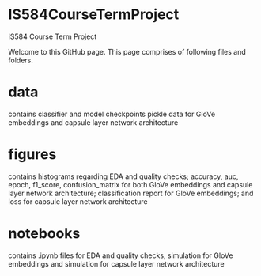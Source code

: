 # IS584CourseTermProject
IS584 Course Term Project

Welcome to this GitHub page. This page comprises of following files and folders.
# data 
contains classifier and model checkpoints pickle data for GloVe embeddings and capsule layer network architecture
# figures
contains histograms regarding EDA and quality checks; accuracy, auc, epoch, f1_score, confusion_matrix for both GloVe embeddings and capsule layer network architecture; classification report for GloVe embeddings; and loss for capsule layer network architecture
# notebooks
contains .ipynb files for EDA and quality checks, simulation for GloVe embeddings and simulation for capsule layer network architecture
